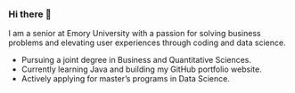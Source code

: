 ### Hi there 👋

I am a senior at Emory University with a passion for solving business problems and elevating user experiences through coding and data science.

- Pursuing a joint degree in Business and Quantitative Sciences.
- Currently learning Java and building my GitHub portfolio website.
- Actively applying for master’s programs in Data Science.


<!--
**yejinannachoi/yejinannachoi** is a ✨ _special_ ✨ repository because its `README.md` (this file) appears on your GitHub profile.

Here are some ideas to get you started:

- 🔭 I’m currently working on ...
- 🌱 I’m currently learning ...
- 👯 I’m looking to collaborate on ...
- 🤔 I’m looking for help with ...
- 💬 Ask me about ...
- 📫 How to reach me: ...
- 😄 Pronouns: ...
- ⚡ Fun fact: ...
-->
